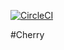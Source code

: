 [![CircleCI](https://circleci.com/gh/germanbisurgi/cherry.svg?style=svg)](https://circleci.com/gh/germanbisurgi/cherry)

#Cherry